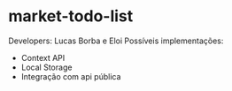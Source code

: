 # market-todo-list
Developers: Lucas Borba e Eloi
Possíveis implementações: 
* Context API
* Local Storage 
* Integração com api pública
